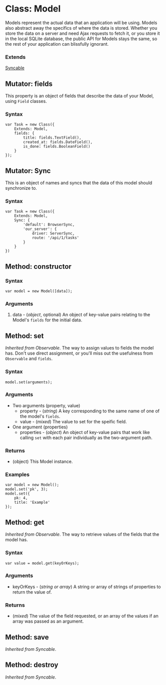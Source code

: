 # Class: Model

Models represent the actual data that an application will be using. 
Models also abstract away the specifics of where the data is stored.
Whether you store the data on a server and need Ajax requests to fetch
it, or you store it in the local SQLite database, the public API for 
Models stays the same, so the rest of your application can blissfully
ignorant.

### Extends

[Syncable](./sync.md#Syncable)

## Mutator: fields

This property is an object of fields that describe the data of your
Model, using `Field` classes.

### Syntax

	var Task = new Class({
		Extends: Model,
		fields: {
			title: fields.TextField(),
			created_at: fields.DateField(),
			is_done: fields.BooleanField()
		}	
	});

## Mutator: Sync

This is an object of names and syncs that the data of this model should
synchronize to.

### Syntax

	var Task = new Class({
		Extends: Model,
		Sync: {
			'default': BrowserSync,
			'our_server': {
				driver: ServerSync,
				route: '/api/1/tasks'
			}
		}
	})

## Method: constructor

### Syntax

    var model = new Model([data]);

### Arguments

1. data - (_object_, optional) An object of key-value pairs relating to
   the Model's `fields` for the initial data.

## Method: set

*Inherited from Observable*. The way to assign values to fields the 
model has. Don't use direct assignment, or you'll miss out the 
usefulness from `Observable` and `fields`.

### Syntax

    model.set(arguments);

### Arguments

- Two arguments (property, value)
    - property - (_string_) A key corresponding to the same name of one
      of the model's `fields`.
    - value - (_mixed_) The value to set for the speific field.
- One argument (properties)
    - properties - (_object_) An object of key-value pairs that work
      like calling `set` with each pair individually as the two-argument
      path.

### Returns

- (object) This Model instance.

### Examples

	var model = new Model();
	model.set('pk', 3);
	model.set({
		pk: 4,
		title: 'Example'
	});

## Method: get

*Inherited from Observable*. The way to retrieve values of the fields
that the model has.

### Syntax

	var value = model.get(keyOrKeys);

### Arguments

- keyOrKeys - (_string or array_) A string or array of strings of
  properties to return the value of.

### Returns

- (_mixed_) The value of the field requested, or an array of the values
  if an array was passed as an argument.

## Method: save

*Inherited from Syncable*.

## Method: destroy

*Inherited from Syncable*.
